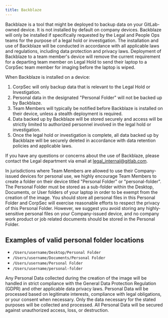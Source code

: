 ```yaml
---
title: Backblaze
---
```

Backblaze is a tool that might be deployed to backup data on your GitLab-owned device. It is not installed by default on company devices. Backblaze will only be installed if specifically requested by the Legal and People Ops teams for the purpose of a legal hold or investigation. The installation and use of Backblaze will be conducted in accordance with all applicable laws and regulations, including data protection and privacy laws. Deployment of Backblaze to a team member's device will remove the current requirement for a departing team member on Legal Hold to send their laptop to a CorpSec team member for imaging before the laptop is wiped.

When Backblaze is installed on a device:

1. CorpSec will only backup data that is relevant to the Legal Hold or Investigation.
1. Personal data in the designated "Personal Folder" will not be backed up by Backblaze.
1. Team Members will typically be notified before Backblaze is installed on their device, unless a stealth deployment is required.
1. Data backed up by Backblaze will be stored securely and access will be strictly limited to authorized personnel involved in the legal hold or investigation.
1. Once the legal hold or investigation is complete, all data backed up by Backblaze will be securely deleted in accordance with data retention policies and applicable laws.

If you have any questions or concerns about the use of Backblaze, please contact the Legal department via email at legal_internal@gitlab.com.

In jurisdictions where Team Members are allowed to use their Company-issued devices for personal use, we highly encourage Team Members to create a folder on their device titled "Personal Folder" or "personal-folder".  The Personal Folder must be stored as a sub-folder within the Desktop, Documents, or User folders of your laptop in order to be exempt from the creation of the image.  You should store all personal files in this Personal Folder and CorpSec will exercise reasonable efforts to respect the privacy of this Personal Folder.  However, we suggest you avoid storing any highly-sensitive personal files on your Company-issued device, and no company work product or job related documents should be stored in the Personal Folder.

## Examples of valid personal folder locations

- `/Users/username/Desktop/Personal Folder`
- `/Users/username/Documents/Personal Folder`
- `/Users/username/Personal Folder`
- `/Users/username/personal-folder`

Any Personal Data collected during the creation of the image will be handled in strict compliance with the General Data Protection Regulation (GDPR) and other applicable data privacy laws. Personal Data will be processed based on legitimate interests, compliance with legal obligations, or your consent when necessary. Only the data necessary for the stated purposes will be collected and processed. All Personal Data will be secured against unauthorized access, loss, or destruction.
